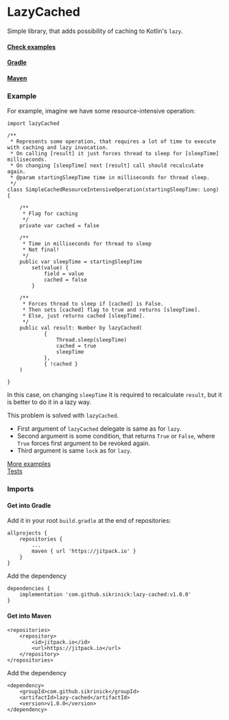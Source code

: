 # LazyCached
Simple library, that adds possibility of caching to Kotlin's `lazy`.

#### [Check examples](#example)  
#### [Gradle](#get-into-gradle)
#### [Maven](#get-into-maven)


### Example
For example, imagine we have some resource-intensive operation:
```
import lazyCached

/**
 * Represents some operation, that requires a lot of time to execute with caching and lazy invocation.
 * On calling [result] it just forces thread to sleep for [sleepTime] milliseconds.
 * On changing [sleepTime] next [result] call should recalculate again.
 * @param startingSleepTime time in milliseconds for thread sleep.
 */
class SimpleCachedResourceIntensiveOperation(startingSleepTime: Long) {

    /**
     * Flag for caching
     */
    private var cached = false
    
    /**
     * Time in milliseconds for thread to sleep
     * Not final!
     */
    public var sleepTime = startingSleepTime
        set(value) {
            field = value
            cached = false
        }

    /**
     * Forces thread to sleep if [cached] is False.
     * Then sets [cached] flag to true and returns [sleepTime].
     * Else, just returns cached [sleepTime].
     */
    public val result: Number by lazyCached(
            {
                Thread.sleep(sleepTime)
                cached = true
                sleepTime
            },
            { !cached }
    )

}
```
In this case, on changing `sleepTime` it is required to recalculate `result`, but it is better to do it in a lazy way.

This problem is solved with `lazyCached`.  
* First argument of `lazyCached` delegate is same as for `lazy`.   
* Second argument is some condition, that returns `True` or `False`, 
where `True` forces first argument to be revoked again.  
* Third argument is same `lock` as for `lazy`.

[More examples](src/main/kotlin/examples)  
[Tests](src/test/kotlin)


### Imports
#### Get into Gradle
Add it in your root `build.gradle` at the end of repositories:
```
allprojects {
    repositories {
        ...
        maven { url 'https://jitpack.io' }
    }
}
```
Add the dependency
```
dependencies {
    implementation 'com.github.sikrinick:lazy-cached:v1.0.0'
}
```
#### Get into Maven
```
<repositories>
    <repository>
        <id>jitpack.io</id>
        <url>https://jitpack.io</url>
    </repository>
</repositories>
```
Add the dependency
```
<dependency>
    <groupId>com.github.sikrinick</groupId>
    <artifactId>lazy-cached</artifactId>
    <version>v1.0.0</version>
</dependency>
```